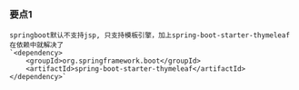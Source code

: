 ### 要点1
	springboot默认不支持jsp, 只支持模板引擎，加上spring-boot-starter-thymeleaf在依赖中就解决了
	`<dependency>
        <groupId>org.springframework.boot</groupId>
        <artifactId>spring-boot-starter-thymeleaf</artifactId>
    </dependency>`




